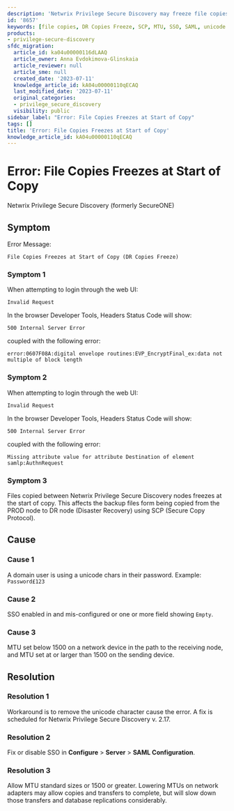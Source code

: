 ```yaml
---
description: 'Netwrix Privilege Secure Discovery may freeze file copies at the start of copy and prevent web UI login with specific errors. This article lists the symptoms, possible causes, and recommended resolutions.'
id: '8657'
keywords: [file copies, DR Copies Freeze, SCP, MTU, SSO, SAML, unicode password, EVP_EncryptFinal_ex, Netwrix Privilege Secure Discovery]
products:
- privilege-secure-discovery
sfdc_migration:
  article_id: ka04u00000116dLAAQ
  article_owner: Anna Evdokimova-Glinskaia
  article_reviewer: null
  article_sme: null
  created_date: '2023-07-11'
  knowledge_article_id: kA04u00000110qECAQ
  last_modified_date: '2023-07-11'
  original_categories:
  - privilege_secure_discovery
  visibility: public
sidebar_label: "Error: File Copies Freezes at Start of Copy"
tags: []
title: 'Error: File Copies Freezes at Start of Copy'
knowledge_article_id: kA04u00000110qECAQ
---
```


# Error: File Copies Freezes at Start of Copy

Netwrix Privilege Secure Discovery (formerly SecureONE)

## Symptom

Error Message:

```text
File Copies Freezes at Start of Copy (DR Copies Freeze)
```

### Symptom 1

When attempting to login through the web UI:

```text
Invalid Request
```

In the browser Developer Tools, Headers Status Code will show:

```text
500 Internal Server Error
```

coupled with the following error:

```text
error:0607F08A:digital envelope routines:EVP_EncryptFinal_ex:data not multiple of block length
```

### Symptom 2

When attempting to login through the web UI:

```text
Invalid Request
```

In the browser Developer Tools, Headers Status Code will show:

```text
500 Internal Server Error
```

coupled with the following error:

```text
Missing attribute value for attribute Destination of element samlp:AuthnRequest
```

### Symptom 3

Files copied between Netwrix Privilege Secure Discovery nodes freezes at the start of copy. This affects the backup files form being copied from the PROD node to DR node (Disaster Recovery) using SCP (Secure Copy Protocol).

## Cause

### Cause 1

A domain user is using a unicode chars in their password. Example: `Password£123`

### Cause 2

SSO enabled in and mis-configured or one or more field showing `Empty`.

### Cause 3

MTU set below 1500 on a network device in the path to the receiving node, and MTU set at or larger than 1500 on the sending device.

## Resolution

### Resolution 1

Workaround is to remove the unicode character cause the error. A fix is scheduled for Netwrix Privilege Secure Discovery v. 2.17.

### Resolution 2

Fix or disable SSO in **Configure** > **Server** > **SAML Configuration**.

### Resolution 3

Allow MTU standard sizes or 1500 or greater. Lowering MTUs on network adapters may allow copies and transfers to complete, but will slow down those transfers and database replications considerably.